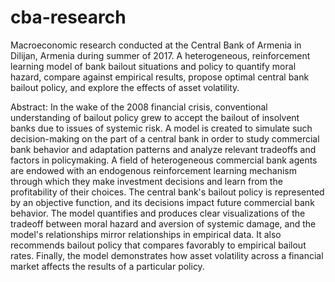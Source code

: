 # cba-research
Macroeconomic research conducted at the Central Bank of Armenia in Dilijan, Armenia during summer of 2017. A heterogeneous, reinforcement learning model of bank bailout situations and policy to quantify moral hazard, compare against empirical results, propose optimal central bank bailout policy, and explore the effects of asset volatility.

Abstract: In the wake of the 2008 financial crisis, conventional understanding of bailout policy grew to accept the bailout of insolvent banks due to issues of systemic risk. A model is created to simulate such decision-making on the part of a central bank in order to study commercial bank behavior and adaptation patterns and analyze relevant tradeoffs and factors in policymaking. A field of heterogeneous commercial bank agents are endowed with an endogenous reinforcement learning mechanism through which they make investment decisions and learn from the profitability of their choices. The central bank's bailout policy is represented by an objective function, and its decisions impact future commercial bank behavior. The model quantifies and produces clear visualizations of the tradeoff between moral hazard and aversion of systemic damage, and the model's relationships mirror relationships in empirical data. It also recommends bailout policy that compares favorably to empirical bailout rates. Finally, the model demonstrates how asset volatility across a financial market affects the results of a particular policy.